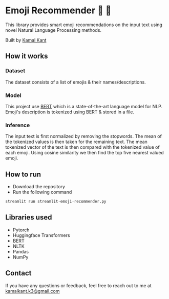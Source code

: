 # Emoji Recommender 🦾 🧠

This library provides smart emoji recommendations on the input text using novel Natural Language Processing methods.

Built by [Kamal Kant](https://kama1kant.com/)

##  How it works
### Dataset
The dataset consists of a list of emojis & their names/descriptions.

### Model
This project use [BERT](https://arxiv.org/abs/1810.04805) which is a state-of-the-art language model for NLP.
Emoji's description is tokenized using BERT & stored in a file.

### Inference
The input text is first normalized by removing the stopwords. The mean of the tokenized values is then taken for the remaining text. The mean tokenized vector of the text is then compared with the tokenized value of each emoji. Using cosine similarity we then find the top five nearest valued emoji.

## How to run
- Download the repository
- Run the following command
```py
streamlit run streamlit-emoji-recommender.py
```

## Libraries used
- Pytorch
- Huggingface Transformers
- BERT
- NLTK
- Pandas
- NumPy

## Contact
If you have any questions or feedback, feel free to reach out to me at <kamalkant.k3@gmail.com>